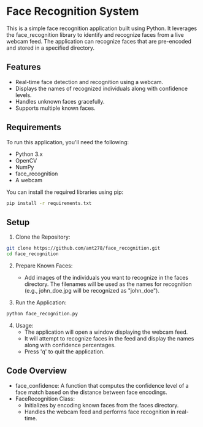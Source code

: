 # Face Recognition System
This is a simple face recognition application built using Python. It leverages the face_recognition library to identify and recognize faces from a live webcam feed. The application can recognize faces that are pre-encoded and stored in a specified directory.

## Features
- Real-time face detection and recognition using a webcam.
- Displays the names of recognized individuals along with confidence levels.
- Handles unknown faces gracefully.
- Supports multiple known faces.

## Requirements
To run this application, you'll need the following:

- Python 3.x
- OpenCV
- NumPy
- face_recognition
- A webcam

You can install the required libraries using pip:

```bash
pip install -r requirements.txt
```

## Setup
1. Clone the Repository:

```bash
git clone https://github.com/amt278/face_recognition.git
cd face_recognition
```

2. Prepare Known Faces:
   - Add images of the individuals you want to recognize in the faces directory. The filenames will be used as the names for recognition (e.g., john_doe.jpg will be recognized as "john_doe").

3. Run the Application:

```bash
python face_recognition.py
```

4. Usage:
   - The application will open a window displaying the webcam feed.
   - It will attempt to recognize faces in the feed and display the names along with confidence percentages.
   - Press 'q' to quit the application.

## Code Overview
- face_confidence: A function that computes the confidence level of a face match based on the distance between face encodings.
- FaceRecognition Class:
  - Initializes by encoding known faces from the faces directory.
  - Handles the webcam feed and performs face recognition in real-time.
